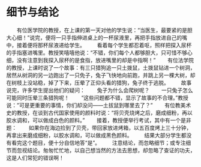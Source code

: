 # 细节与结论
　　有位医学院的教授，在上课的第一天对他的学生说：“当医生，最要紧的是胆大心细！”说完，便将一只手指伸进桌上的一杯尿液里，再把手指放进自己的嘴中，接着便将那杯尿液递给学生。 
　　看着每个学生都忍着呕，照样把探入尿杯的手指塞进嘴里。教授笑嘻嘻他说：“不错，你们每个人都够胆大，只可惜不够心细，没有注意到我探入尿杯的是食指，放进嘴里的却是中指啊！” 
　　有位法学院的教授，上课时说了一个故事：有三只猎狗追一只土拨鼠，土拨鼠钻进一个树洞，居然从树洞的另一边跑出了一只免子，兔子飞快地向前跑，并跳上另一棵大树，却在树枝上没站稳，掉了下来，压晕了正仰头看的猎狗，兔子终于逃脱。 
　　故事说完，许多学生提出他们的疑问： 
　　兔子为什么会爬树呢？ 
　　一只兔子怎么可能同时压晕三条猎狗呢！ 
　　“这些问题都不错，显示了故事的不合理。”教授说：”可是更重要的事情，你们却没问——土拔鼠到哪里去了？” 
　　有位教美术史的教授，在谈到古代国家使用的颜料时说：“将贝壳烧烤之后，磨成细粉，再以胶水调和，可以做成白色的颜料。” 
　　接着，教授便举行考试，其中有一个是非题： 
　　如果你在海边捡到了贝壳，带回家放进烤箱，以五百度烤上三十分钟，再拿出来磨成细粉，以胶水调和，可以做成黑色颜料。 
　　结果大部分学生都没有看完这个题目，便十分自信地答“是”。 
　　注意结论，而忽略细节；或专注细节而忽视结论。匆匆忙忙地，以自己想当然的方法去思想，却忽略了查证的功夫，这是人们常犯的错误啊！
 